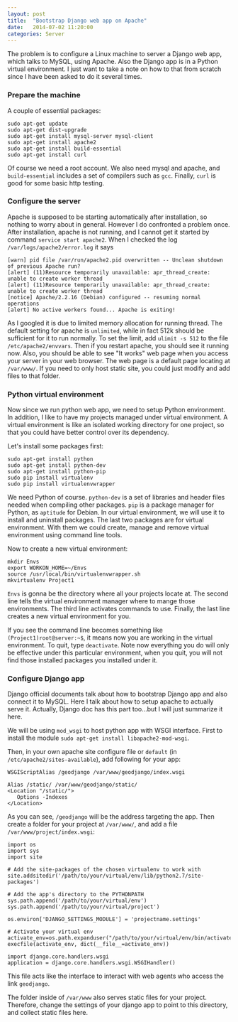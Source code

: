 ```yaml
---
layout: post
title:  "Bootstrap Django web app on Apache"
date:   2014-07-02 11:20:00
categories: Server
---
```


The problem is to configure a Linux machine to server a Django web app, which talks to MySQL, using Apache. Also the Django app is in a Python virtual environment. I just want to take a note on how to that from scratch since I have been asked to do it several times.

### Prepare the machine

A couple of essential packages:

    sudo apt-get update
    sudo apt-get dist-upgrade
    sudo apt-get install mysql-server mysql-client
    sudo apt-get install apache2
    sudo apt-get install build-essential
    sudo apt-get install curl

Of course we need a root account. We also need mysql and apache, and `build-essential` includes a set of compilers such as `gcc`. Finally, `curl` is good for some basic http testing.

### Configure the server

Apache is supposed to be starting automatically after installation, so nothing to worry about in general. However I do confronted a problem once. After installation, apache is not running, and I cannot get it started by command `service start apache2`. When I checked the log `/var/logs/apache2/error.log` it says

    [warn] pid file /var/run/apache2.pid overwritten -- Unclean shutdown of previous Apache run?
    [alert] (11)Resource temporarily unavailable: apr_thread_create: unable to create worker thread
    [alert] (11)Resource temporarily unavailable: apr_thread_create: unable to create worker thread
    [notice] Apache/2.2.16 (Debian) configured -- resuming normal operations
    [alert] No active workers found... Apache is exiting!

As I googled it is due to limited memory allocation for running thread. The default setting for apache is `unlimited`, while in fact 512k should be sufficient for it to run normally. To set the limit, add `ulimit -s 512` to the file `/etc/apache2/envvars`. Then if you restart apache, you should see it running now. Also, you should be able to see "It works" web page when you access your server in your web browser. The web page is a default page locating at `/var/www/`. If you need to only host static site, you could just modify and add files to that folder.

### Python virtual environment

Now since we run python web app, we need to setup Python environment. In addition, I like to have my projects managed under virtual environment. A virtual environment is like an isolated working directory for one project, so that you could have better control over its dependency.

Let's install some packages first:

    sudo apt-get install python
    sudo apt-get install python-dev
    sudo apt-get install python-pip
    sudo pip install virtualenv
    sudo pip install virtualenvwrapper

We need Python of course. `python-dev` is a set of libraries and header files needed when compiling other packages. `pip` is a package manager for Python, as `aptitude` for Debian. In our virtual environment, we will use it to install and uninstall packages. The last two packages are for virtual environment. With them we could create, manage and remove virtual environment using command line tools.

Now to create a new virtual environment:

    mkdir Envs
    export WORKON_HOME=~/Envs
    source /usr/local/bin/virtualenvwrapper.sh
    mkvirtualenv Project1

`Envs` is gonna be the directory where all your projects locate at. The second line tells the virtual environment manager where to mange those environments. The third line activates commands to use. Finally, the last line creates a new virtual environment for you.

If you see the command line becomes something like `(Project1)root@server:~$`, it means now you are working in the virtual environment. To quit, type `deactivate`. Note now everything you do will only be effective under this particular environment, when you quit, you will not find those installed packages you installed under it.

### Configure Django app

Django official documents talk about how to bootstrap Django app and also connect it to MySQL. Here I talk about how to setup apache to actually serve it. Actually, Django doc has this part too...but I will just summarize it here.

We will be using `mod_wsgi` to host python app with WSGI interface. First to install the module `sudo apt-get install libapache2-mod-wsgi`.

Then, in your own apache site configure file or `default` (in `/etc/apache2/sites-available`), add following for your app:

    WSGIScriptAlias /geodjango /var/www/geodjango/index.wsgi

    Alias /static/ /var/www/geodjango/static/
    <Location "/static/">
       Options -Indexes
    </Location>

As you can see, `/geodjango` will be the address targeting the app. Then create a folder for your project at `/var/www/`, and add a file `/var/www/project/index.wsgi`:

    import os
    import sys
    import site

    # Add the site-packages of the chosen virtualenv to work with
    site.addsitedir('/path/to/your/virtual/env/lib/python2.7/site-packages')

    # Add the app's directory to the PYTHONPATH
    sys.path.append('/path/to/your/virtual/env')
    sys.path.append('/path/to/your/virtual/project')

    os.environ['DJANGO_SETTINGS_MODULE'] = 'projectname.settings'

    # Activate your virtual env
    activate_env=os.path.expanduser("/path/to/your/virtual/env/bin/activate_this.py")
    execfile(activate_env, dict(__file__=activate_env))

    import django.core.handlers.wsgi
    application = django.core.handlers.wsgi.WSGIHandler()

This file acts like the interface to interact with web agents who access the link `geodjango`.

The folder inside of `/var/www` also serves static files for your project. Therefore, change the settings of your django app to point to this directory, and collect static files here.
